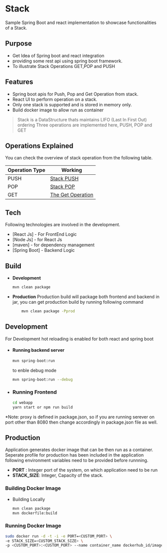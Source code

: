# Stack
Sample Spring Boot and react implementation to showcase functionalities of a Stack.

## Purpose
- Get Idea of Spring boot and react integration
- providing some rest api using spring boot framework.
- To illustrate Stack Operations GET,POP and PUSH

## Features

- Spring boot apis for Push, Pop and Get Operation from stack.
- React UI to perform operation on a stack.
- Only one stack is supported and is stored in memory only.
- Build docker image to allow run as container



> Stack is a DataStructure thats maintains LIFO (Last In First Out) ordering
> Three operations are implemented here, PUSH, POP and GET

## Operations Explained

You can check the overview of stack operation from the following table.

| Operation Type |  Working |
| ------ | ------ |
| PUSH | [Stack PUSH](https://en.wikipedia.org/wiki/Stack_%28abstract_data_type%29#Problem_Description) |
| POP | [Stack POP](https://en.wikipedia.org/wiki/Stack_%28abstract_data_type%29#Problem_Description) |
| GET | [The Get Operation](https://www.geeksforgeeks.org/stack-get-method-in-java-with-example/) |



## Tech

Following technologies are involved in the development.

- [React Js] - For FrontEnd Logic
- [Node Js] - for React Js
- [maven] - for dependency management
- [Spring Boot] - Backend Logic


## Build

- **Development**
    ```sh
    mvn clean package
    ```
- **Production**
    Production build will package both frontend and backend in jar, 
    you can get production build by running following command
    ```sh
        mvn clean package -Pprod
    ```
  
## Development

For Development hot reloading is enabled for both react and spring boot

- #### Running backend server
    ```sh
    mvn spring-boot:run
    ```
    to enble debug mode
    ```sh
    mvn spring-boot:run --debug
    ```
- ### Running Frontend 
    ```sh
    cd webapp
    yarn start or npm run build
    ```
*Note: proxy is defined in package.json, so if you are running serever on port other than 8080 then change accordingly in package.json file as well.

## Production

Application generates docker image that can be then run as a container.
Seperate profile for production has been included in the application following environment variables need to be provided before runnning.

- **PORT** : Integer port of the system, on which application need to be run
- **STACK_SIZE**: Integer, Capacity of the stack.

### Building Docker Image
- Building Locally
    ```sh
    mvn clean package
    mvn dockerfile:build
    ```

### Running Docker Image
```sh
sudo docker run -d -t -i -e PORT=<CUSTOM_PORT> \ 
-e STACK_SIZE=<CUSTOM_STACK_SIZE> \
-p <CUSTOM_PORT>:<CUSTOM_PORT> --name container_name dockerhub_id/image_name
```



